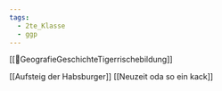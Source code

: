```yaml
---
tags:
  - 2te_Klasse
  - ggp
---
```

[[🙂GeografieGeschichteTigerrischebildung]]

[[Aufsteig der Habsburger]]
[[Neuzeit oda so ein kack]]